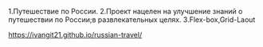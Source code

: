 1.Путешествие по России.
2.Проект нацелен на улучшение знаний о путешествии по России;в развлекательных целях.
3.Flex-box,Grid-Laout

<https://ivangit21.github.io/russian-travel/>